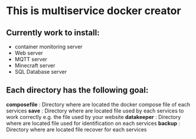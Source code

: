 # This is multiservice docker creator

## Currently work to install:
- container monitoring server
- Web server
- MQTT server
- Minecraft server
- SQL Database server

## Each directory has the following goal:
**composefile** : Directory where are located the docker compose file of each services
**save** : Directory where are located file used by each services to work correctly
e.g. the file used by your website
**datakeeper** : Directory where are located file used for identification on each services
**backup** : Directory where are located file recover for each services